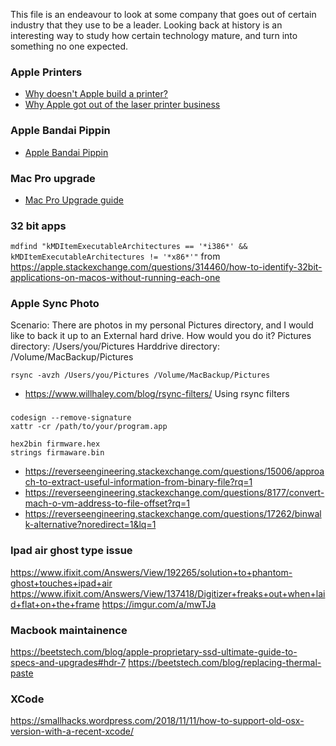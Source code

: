 This file is an endeavour to look at some company that goes out of certain industry that they use to be a leader.
Looking back at history is an interesting way to study how certain technology mature, and turn into something no one expected.


### Apple Printers

* [Why doesn't Apple build a printer?](https://www.quora.com/Why-doesnt-Apple-build-a-printer) 
* [Why Apple got out of the laser printer business](https://talk.tidbits.com/t/why-apple-got-out-of-the-laser-printer-business/4707)

### Apple Bandai Pippin
* [Apple Bandai Pippin](https://en.wikipedia.org/wiki/Apple_Bandai_Pippin)

### Mac Pro upgrade
* [Mac Pro Upgrade guide](http://blog.greggant.com/posts/2018/05/07/definitive-mac-pro-upgrade-guide.html)


### 32 bit apps
```mdfind "kMDItemExecutableArchitectures == '*i386*' && kMDItemExecutableArchitectures != '*x86*'"```
from https://apple.stackexchange.com/questions/314460/how-to-identify-32bit-applications-on-macos-without-running-each-one

### Apple Sync Photo
Scenario: There are photos in my personal Pictures directory, and I would like to back it up to an External hard drive.  How would you do it? 
Pictures directory: /Users/you/Pictures
Harddrive directory: /Volume/MacBackup/Pictures

```
rsync -avzh /Users/you/Pictures /Volume/MacBackup/Pictures
```

* https://www.willhaley.com/blog/rsync-filters/ Using rsync filters 


###
```
codesign --remove-signature
xattr -cr /path/to/your/program.app

hex2bin firmware.hex
strings firmaware.bin

```
* https://reverseengineering.stackexchange.com/questions/15006/approach-to-extract-useful-information-from-binary-file?rq=1
* https://reverseengineering.stackexchange.com/questions/8177/convert-mach-o-vm-address-to-file-offset?rq=1
* https://reverseengineering.stackexchange.com/questions/17262/binwalk-alternative?noredirect=1&lq=1

### Ipad air ghost type issue
https://www.ifixit.com/Answers/View/192265/solution+to+phantom-ghost+touches+ipad+air
https://www.ifixit.com/Answers/View/137418/Digitizer+freaks+out+when+laid+flat+on+the+frame
https://imgur.com/a/mwTJa

### Macbook maintainence
https://beetstech.com/blog/apple-proprietary-ssd-ultimate-guide-to-specs-and-upgrades#hdr-7
https://beetstech.com/blog/replacing-thermal-paste

### XCode
https://smallhacks.wordpress.com/2018/11/11/how-to-support-old-osx-version-with-a-recent-xcode/
